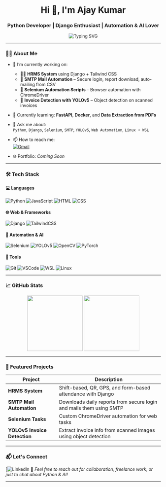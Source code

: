 <h1 align="center">Hi 👋, I'm Ajay Kumar</h1>
<h3 align="center">Python Developer | Django Enthusiast | Automation & AI Lover</h3>

<p align="center">
  <img src="https://readme-typing-svg.demolab.com?font=Fira+Code&duration=2500&pause=1000&color=00B4D8&center=true&vCenter=true&width=435&lines=Python+Developer;Django+Web+Developer;Automation+%7C+AI+%7C+YOLOv5;Always+learning+new+tech" alt="Typing SVG" />
</p>

---

### 👨‍💻 About Me

- 🔭 I’m currently working on:
  - 🧑‍💼 **HRMS System** using Django + Tailwind CSS  
  - 📧 **SMTP Mail Automation** – Secure login, report download, auto-mailing from CSV  
  - 🤖 **Selenium Automation Scripts** – Browser automation with ChromeDriver  
  - 🧾 **Invoice Detection with YOLOv5** – Object detection on scanned invoices

- 🌱 Currently learning: **FastAPI**, **Docker**, and **Data Extraction from PDFs**

- 💬 Ask me about:  
  `Python`, `Django`, `Selenium`, `SMTP`, `YOLOv5`, `Web Automation`, `Linux + WSL`

- 📫 How to reach me:  
  [![Gmail](https://img.shields.io/badge/Gmail-D14836?style=flat&logo=gmail&logoColor=white)](mailto:youremail@example.com)

- 🌐 Portfolio: *Coming Soon*

---

### 🛠️ Tech Stack

#### 💻 Languages
![Python](https://img.shields.io/badge/-Python-3776AB?logo=python&logoColor=white)
![JavaScript](https://img.shields.io/badge/-JavaScript-F7DF1E?logo=javascript&logoColor=black)
![HTML](https://img.shields.io/badge/-HTML5-E34F26?logo=html5&logoColor=white)
![CSS](https://img.shields.io/badge/-CSS3-1572B6?logo=css3&logoColor=white)

#### 🌐 Web & Frameworks
![Django](https://img.shields.io/badge/-Django-092E20?logo=django&logoColor=white)
![TailwindCSS](https://img.shields.io/badge/-Tailwind%20CSS-38B2AC?logo=tailwind-css&logoColor=white)

#### 🤖 Automation & AI
![Selenium](https://img.shields.io/badge/-Selenium-43B02A?logo=selenium&logoColor=white)
![YOLOv5](https://img.shields.io/badge/-YOLOv5-red?logo=opencv&logoColor=white)
![OpenCV](https://img.shields.io/badge/-OpenCV-5C3EE8?logo=opencv&logoColor=white)
![PyTorch](https://img.shields.io/badge/-PyTorch-EE4C2C?logo=pytorch&logoColor=white)

#### 💾 Tools
![Git](https://img.shields.io/badge/-Git-F05032?logo=git&logoColor=white)
![VSCode](https://img.shields.io/badge/-VSCode-007ACC?logo=visual-studio-code&logoColor=white)
![WSL](https://img.shields.io/badge/-WSL-2C4A7A?logo=ubuntu&logoColor=white)
![Linux](https://img.shields.io/badge/-Linux-FCC624?logo=linux&logoColor=black)

---

### 📈 GitHub Stats

<p align="center">
  <img src="https://github-readme-stats.vercel.app/api?username=ajayk-88&show_icons=true&theme=tokyonight" height="180">
  <img src="https://github-readme-stats.vercel.app/api/top-langs/?username=ajayk-88&layout=compact&theme=tokyonight" height="180">
</p>

---

### 🧩 Featured Projects

| Project | Description |
|--------|-------------|
| **HRMS System** | Shift-based, QR, GPS, and form-based attendance with Django |
| **SMTP Mail Automation** | Downloads daily reports from secure login and mails them using SMTP |
| **Selenium Tasks** | Custom ChromeDriver automation for web tasks |
| **YOLOv5 Invoice Detection** | Extract invoice info from scanned images using object detection |

---

### 📬 Let's Connect

[![LinkedIn]([www.linkedin.com/in/ajay-kumar-628212154](https://www.linkedin.com/in/ajay-kumar-628212154/))  
💬 *Feel free to reach out for collaboration, freelance work, or just to chat about Python & AI!*

---

